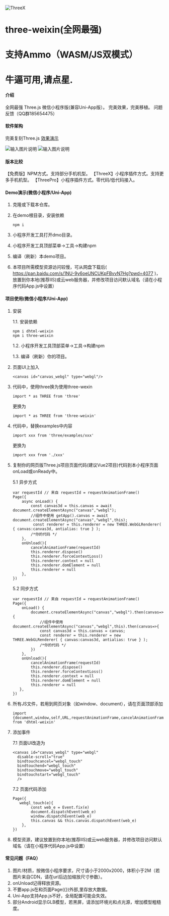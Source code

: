 ![ThreeX](ThreeX.jpeg)
# three-weixin(全网最强)
# 支持Ammo（WASM/JS双模式）
# 牛逼可用,请点星.

#### 介绍
全网最强 Three.js 微信小程序版(兼容Uni-App版）。
完美效果，完美移植。
问题反馈（QQ群185654475）

#### 软件架构
完美复刻Three.js
[效果演示](https://www.bilibili.com/video/BV1Qe4y1Z7x2?share_source=copy_web&vd_source=7c04e28e67346c8e44c9b04db22d7631)

![输入图片说明](1.png)
![输入图片说明](2.png)

#### 版本比较
【免费版】NPM方式。支持部分手机机型。
【ThreeX】小程序插件方式。支持更多手机机型。
【ThreePro】小程序插件方式。零代码/低代码接入。


#### Demo演示(微信小程序/Uni-App)

1.  克隆或下载本仓库。
2.  在demo根目录，安装依赖

    ```
    npm i
    ```
    
3.  小程序开发工具打开dmo目录。
4.  小程序开发工具顶部菜单->工具->构建npm
5.  编译（刷新）本demo项目。
6.  本项目所需模型资源访问较慢，可从网盘下载后( https://pan.baidu.com/s/1NU-9y6oeUNCUKpFBvvN7Hg?pwd=4077 )，放置到你本地(推荐IIS)或云web服务器，并修改项目访问默认域名（请在小程序代码App.js中设置）

#### 项目使用(微信小程序/Uni-App)

1.  安装

    1.1. 安装依赖

    ```
    npm i dhtml-weixin
    npm i three-weixin
    ```

    1.2.  小程序开发工具顶部菜单->工具->构建npm

    1.3.  编译（刷新）你的项目。

2.  页面UI上加入 

    ```
    <canvas id="canvas_webgl" type="webgl"/>
    ```

3.  代码中，使用three换为使用three-wexin

    ```
    import * as THREE from 'three'
    ```
    更换为
    ```
    import * as THREE from 'three-weixin'
    ```

4.  代码中，替换examples中内容

    ```
    import xxx from 'three/examples/xxx'
    ``` 
    更换为
    ```
    import xxx from './xxx'
    ```

5.  复制你的网页版Three.js项目页面代码(建议Vue2项目)代码到本小程序页面onLoad或onReady中。

    5.1 异步方式

    ```
    var requestId // 来自 requestId = requestAnimationFrame()
    Page({
        async onLoad() {
            const canvas3d = this.canvas = await document.createElementAsync("canvas","webgl");
            //组件中使用 getApp().canvas = await document.createElementAsync("canvas","webgl",this);
             const renderer = this.renderer = new THREE.WebGLRenderer( { canvas:canvas3d, antialias: true } );
            /*你的代码 */
        },
        onUnload(){
            cancelAnimationFrame(requestId)
            this.renderer.dispose()
            this.renderer.forceContextLoss()
            this.renderer.context = null
            this.renderer.domElement = null
            this.renderer = null
        },
    })
    ```

    5.2 同步方式

    ```
    var requestId // 来自 requestId = requestAnimationFrame()
    Page({
        onLoad() {
            document.createElementAsync("canvas","webgl").then(canvas=>{
                //组件中使用 document.createElementAsync("canvas","webgl",this).then(canvas=>{
                const canvas3d = this.canvas = canvas;
                const renderer = this.renderer = new THREE.WebGLRenderer( { canvas:canvas3d, antialias: true } );
                /*你的代码 */
            })
        },
        onUnload(){
            cancelAnimationFrame(requestId)
            this.renderer.dispose()
            this.renderer.forceContextLoss()
            this.renderer.context = null
            this.renderer.domElement = null
            this.renderer = null
       },
    })
    ```

6.  所有JS文件，若用到网页对象（如window、document），请在页面顶部添加 
    ```
    import {document,window,self,URL,requestAnimationFrame,cancelAnimationFrame,Event} from 'dhtml-weixin'
    ```

7.  添加事件

    7.1 页面UI改造为
      ```
     <canvas id="canvas_webgl" type="webgl"
        disable-scroll="true"
        bindtouchcancel="webgl_touch"
        bindtouchend="webgl_touch"
        bindtouchmove="webgl_touch"
        bindtouchstart="webgl_touch"
        />
    ```

    7.2 页面代码添加

    ```
    Page({
       webgl_touch(e){
            const web_e = Event.fix(e)
            document.dispatchEvent(web_e)
            window.dispatchEvent(web_e)
            this.canvas && this.canvas.dispatchEvent(web_e)
        },
    })
    ```

8.  模型资源，建议放置到你本地(推荐IIS)或云web服务器，并修改项目访问默认域名（请在小程序代码App.js中设置）


#### 常见问题（FAQ）

1. 图片/材质，按微信小程序要求，尺寸请小于2000x2000，体积小于2M（若图片来自CDN，请在url后边加缩放尺寸参数）。
2. onUnload记得释放资源。
3. 不要app.js在和页面Page({})外部,里存放大数据。
4. Uni-App支持App.js不好，全局配置可能会失效。
5. 部分Android显示GLB模型，若黑屏，请添加环境光和点光源，增加模型粗糙度。
